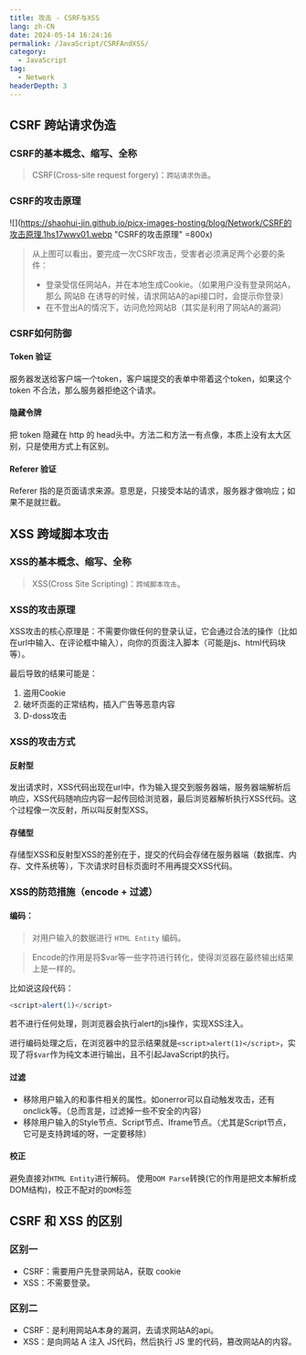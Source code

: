 ```yaml
---
title: 攻击 - CSRF与XSS
lang: zh-CN
date: 2024-05-14 16:24:16
permalink: /JavaScript/CSRFAndXSS/
category: 
  - JavaScript
tag: 
  - Network
headerDepth: 3
---
```



## CSRF 跨站请求伪造

###  CSRF的基本概念、缩写、全称

> CSRF(Cross-site request forgery)：`跨站请求伪造`。

### CSRF的攻击原理

![](https://shaohui-jin.github.io/picx-images-hosting/blog/Network/CSRF的攻击原理.1hs17wwv01.webp "CSRF的攻击原理" =800x)


> 从上图可以看出，要完成一次CSRF攻击，受害者必须满足两个必要的条件：
> - 登录受信任网站A，并在本地生成Cookie。（如果用户没有登录网站A，那么 网站B 在诱导的时候，请求网站A的api接口时，会提示你登录）
> - 在不登出A的情况下，访问危险网站B（其实是利用了网站A的漏洞）


###  CSRF如何防御

#### Token 验证

服务器发送给客户端一个token，客户端提交的表单中带着这个token，如果这个 token 不合法，那么服务器拒绝这个请求。

#### 隐藏令牌

把 token 隐藏在 http 的 head头中。方法二和方法一有点像，本质上没有太大区别，只是使用方式上有区别。

#### Referer 验证

Referer 指的是页面请求来源。意思是，只接受本站的请求，服务器才做响应；如果不是就拦截。

## XSS 跨域脚本攻击

###  XSS的基本概念、缩写、全称

> XSS(Cross Site Scripting)：`跨域脚本攻击`。

### XSS的攻击原理

XSS攻击的核心原理是：不需要你做任何的登录认证，它会通过合法的操作（比如在url中输入、在评论框中输入），向你的页面注入脚本（可能是js、html代码块等）。

最后导致的结果可能是：

1. 盗用Cookie
2. 破坏页面的正常结构，插入广告等恶意内容
3. D-doss攻击

### XSS的攻击方式

#### 反射型

发出请求时，XSS代码出现在url中，作为输入提交到服务器端，服务器端解析后响应，XSS代码随响应内容一起传回给浏览器，最后浏览器解析执行XSS代码。这个过程像一次反射，所以叫反射型XSS。

#### 存储型

存储型XSS和反射型XSS的差别在于，提交的代码会存储在服务器端（数据库、内存、文件系统等），下次请求时目标页面时不用再提交XSS代码。

### XSS的防范措施（encode + 过滤）

#### 编码：

> 对用户输入的数据进行 `HTML Entity` 编码。

> Encode的作用是将$var等一些字符进行转化，使得浏览器在最终输出结果上是一样的。

比如说这段代码：

```js
<script>alert(1)</script>
```

若不进行任何处理，则浏览器会执行alert的js操作，实现XSS注入。

进行编码处理之后，在浏览器中的显示结果就是`<script>alert(1)</script>`，实现了将`$var`作为纯文本进行输出，且不引起JavaScript的执行。

#### 过滤

- 移除用户输入的和事件相关的属性。如onerror可以自动触发攻击，还有onclick等。（总而言是，过滤掉一些不安全的内容）
- 移除用户输入的Style节点、Script节点、Iframe节点。（尤其是Script节点，它可是支持跨域的呀，一定要移除）

#### 校正

避免直接对`HTML Entity`进行解码。
使用`DOM Parse`转换(它的作用是把文本解析成DOM结构)，校正不配对的`DOM`标签

## CSRF 和 XSS 的区别

### 区别一

- CSRF：需要用户先登录网站A，获取 cookie
- XSS：不需要登录。

### 区别二

- CSRF：是利用网站A本身的漏洞，去请求网站A的api。
- XSS：是向网站 A 注入 JS代码，然后执行 JS 里的代码，篡改网站A的内容。
